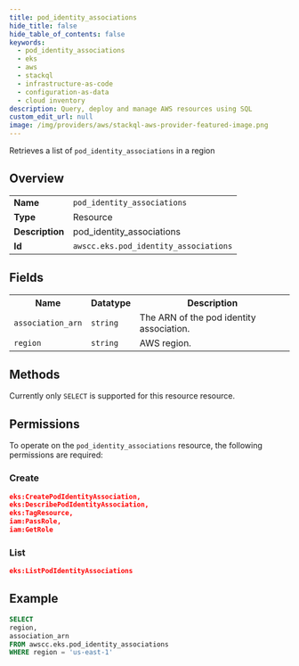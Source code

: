 ```yaml
---
title: pod_identity_associations
hide_title: false
hide_table_of_contents: false
keywords:
  - pod_identity_associations
  - eks
  - aws
  - stackql
  - infrastructure-as-code
  - configuration-as-data
  - cloud inventory
description: Query, deploy and manage AWS resources using SQL
custom_edit_url: null
image: /img/providers/aws/stackql-aws-provider-featured-image.png
---
```

Retrieves a list of <code>pod_identity_associations</code> in a region

## Overview
<table><tbody>
<tr><td><b>Name</b></td><td><code>pod_identity_associations</code></td></tr>
<tr><td><b>Type</b></td><td>Resource</td></tr>
<tr><td><b>Description</b></td><td>pod_identity_associations</td></tr>
<tr><td><b>Id</b></td><td><code>awscc.eks.pod_identity_associations</code></td></tr>
</tbody></table>

## Fields
<table><tbody>
<tr><th>Name</th><th>Datatype</th><th>Description</th></tr>
<tr><td><code>association_arn</code></td><td><code>string</code></td><td>The ARN of the pod identity association.</td></tr>
<tr><td><code>region</code></td><td><code>string</code></td><td>AWS region.</td></tr>

</tbody></table>

## Methods
Currently only <code>SELECT</code> is supported for this resource resource.

## Permissions

To operate on the <code>pod_identity_associations</code> resource, the following permissions are required:

### Create
```json
eks:CreatePodIdentityAssociation,
eks:DescribePodIdentityAssociation,
eks:TagResource,
iam:PassRole,
iam:GetRole
```

### List
```json
eks:ListPodIdentityAssociations
```


## Example
```sql
SELECT
region,
association_arn
FROM awscc.eks.pod_identity_associations
WHERE region = 'us-east-1'
```

